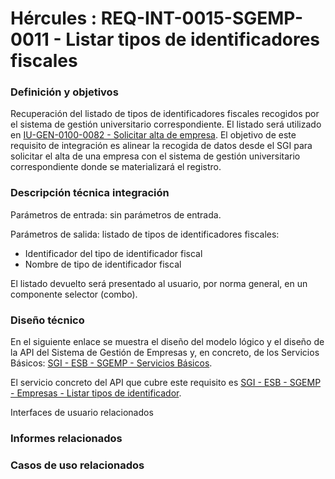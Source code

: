 # Hércules : REQ\-INT\-0015\-SGEMP\-0011 \- Listar tipos de identificadores fiscales







### Definición y objetivos

Recuperación del listado de tipos de identificadores fiscales recogidos por el sistema de gestión universitario correspondiente. El listado será utilizado en [IU\-GEN\-0100\-0082 \- Solicitar alta de empresa](https://confluence.um.es/confluence/display/HERCULES/IU-GEN-0100-0082+-+Solicitar+alta+de+empresa "https://confluence.um.es/confluence/display/HERCULES/IU-GEN-0100-0082+-+Solicitar+alta+de+empresa"). El objetivo de este requisito de integración es alinear la recogida de datos desde el SGI para solicitar el alta de una empresa con el sistema de gestión universitario correspondiente donde se materializará el registro.

  








### Descripción técnica integración

Parámetros de entrada: sin parámetros de entrada.

Parámetros de salida: listado de tipos de identificadores fiscales:

* Identificador del tipo de identificador fiscal
* Nombre de tipo de identificador fiscal

El listado devuelto será presentado al usuario, por norma general, en un componente selector (combo).

### Diseño técnico

En el siguiente enlace se muestra el diseño del modelo lógico y el diseño de la API del Sistema de Gestión de Empresas y, en concreto, de los Servicios Básicos: [SGI \- ESB \- SGEMP \- Servicios Básicos](/hercules/sgi-sistema-de-gestion-de-investigacion/diseno/componentes/sgi-esb/sgi-esb-sgemp/sgi-esb-sgemp-servicios-basicos/index.md "/hercules/sgi-sistema-de-gestion-de-investigacion/diseno/componentes/sgi-esb/sgi-esb-sgemp/sgi-esb-sgemp-servicios-basicos/index.md").

El servicio concreto del API que cubre este requisito es [SGI \- ESB \- SGEMP \- Empresas \- Listar tipos de identificador](/hercules/sgi-sistema-de-gestion-de-investigacion/diseno/componentes/sgi-esb/sgi-esb-sgemp/sgi-esb-sgemp-servicios-basicos/sgi-esb-sgemp-empresas-listar-tipos-de-identificador.md "/hercules/sgi-sistema-de-gestion-de-investigacion/diseno/componentes/sgi-esb/sgi-esb-sgemp/sgi-esb-sgemp-servicios-basicos/sgi-esb-sgemp-empresas-listar-tipos-de-identificador.md").

  








Interfaces de usuario relacionados







### Informes relacionados







### Casos de uso relacionados









